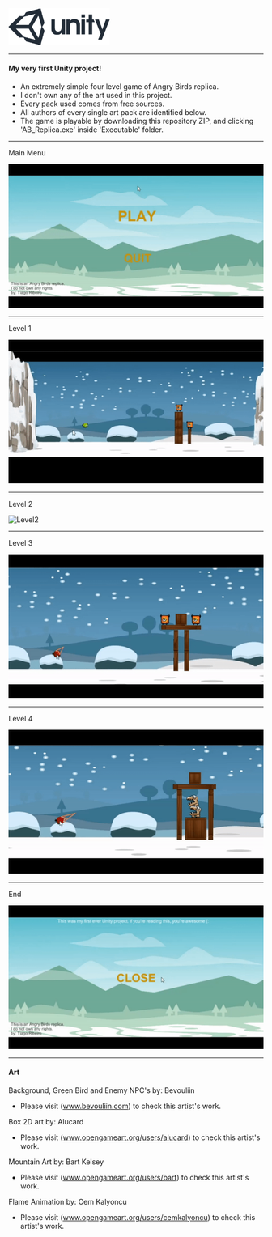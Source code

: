 <img src="/Images/logo.png" alt="logo" width="200" height="">

---------------------------------

#### My very first Unity project!

* An extremely simple four level game of Angry Birds replica.
* I don't own any of the art used in this project.
* Every pack used comes from free sources.
* All authors of every single art pack are identified below.
* The game is playable by downloading this repository ZIP, and clicking 'AB_Replica.exe' inside 'Executable' folder.

----------------------------------

Main Menu

![MainMenu](Images/MainMenu.gif)

----------------------------------

Level 1

![Level1](Images/Level1.gif)

----------------------------------

Level 2

![Level2](Images/Level2.gif)

----------------------------------

Level 3

![Level3](Images/Level3.gif)

----------------------------------

Level 4

![Level4](Images/Level4.gif)

----------------------------------

End

![EndMenu](Images/End.gif)

----------------------------------

#### Art

Background, Green Bird and Enemy NPC's by: Bevouliin
* Please visit (www.bevouliin.com) to check this artist's work.

Box 2D art by: Alucard
* Please visit (www.opengameart.org/users/alucard) to check this artist's work.

Mountain Art by: Bart Kelsey
* Please visit (www.opengameart.org/users/bart) to check this artist's work.

Flame Animation by: Cem Kalyoncu
* Please visit (www.opengameart.org/users/cemkalyoncu) to check this artist's work.
